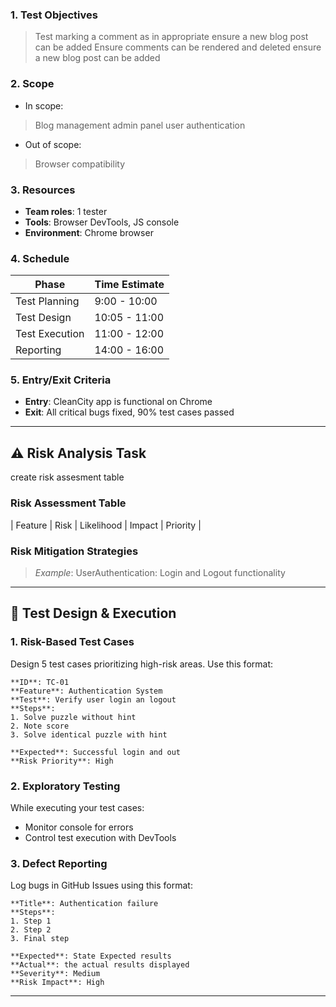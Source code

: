 ### 1. Test Objectives

> Test marking a comment as in appropriate
> ensure a new blog post can be added
> Ensure comments can be rendered and deleted
> ensure a new blog post can be added

### 2. Scope
* In scope:
> Blog management
> admin panel
> user authentication
* Out of scope:
>  Browser compatibility

### 3. Resources

* **Team roles**: 1 tester
* **Tools**: Browser DevTools, JS console
* **Environment**: Chrome browser

### 4. Schedule

| Phase          | Time Estimate |
| -------------- | ------------- |
| Test Planning  |  9:00 - 10:00 |
| Test Design    | 10:05 - 11:00 |
| Test Execution | 11:00 - 12:00 |
| Reporting      | 14:00 - 16:00 |

### 5. Entry/Exit Criteria

* **Entry**: CleanCity app is functional on Chrome
* **Exit**: All critical bugs fixed, 90% test cases passed

---

## ⚠️ Risk Analysis Task
create risk assesment table

### Risk Assessment Table

| Feature        | Risk                        | Likelihood | Impact | Priority |


### Risk Mitigation Strategies

> *Example*: UserAuthentication: Login and Logout functionality

---

## 🧪 Test Design & Execution

### 1. Risk-Based Test Cases

Design 5 test cases prioritizing high-risk areas. Use this format:

```
**ID**: TC-01  
**Feature**: Authentication System  
**Test**: Verify user login an logout  
**Steps**:  
1. Solve puzzle without hint  
2. Note score  
3. Solve identical puzzle with hint  

**Expected**: Successful login and out  
**Risk Priority**: High  
```

### 2. Exploratory Testing

While executing your test cases:

* Monitor console for errors
* Control test execution with DevTools

### 3. Defect Reporting

Log bugs in GitHub Issues using this format:

```
**Title**: Authentication failure 
**Steps**:  
1. Step 1  
2. Step 2 
3. Final step 

**Expected**: State Expected results 
**Actual**: the actual results displayed  
**Severity**: Medium  
**Risk Impact**: High  
```

---
